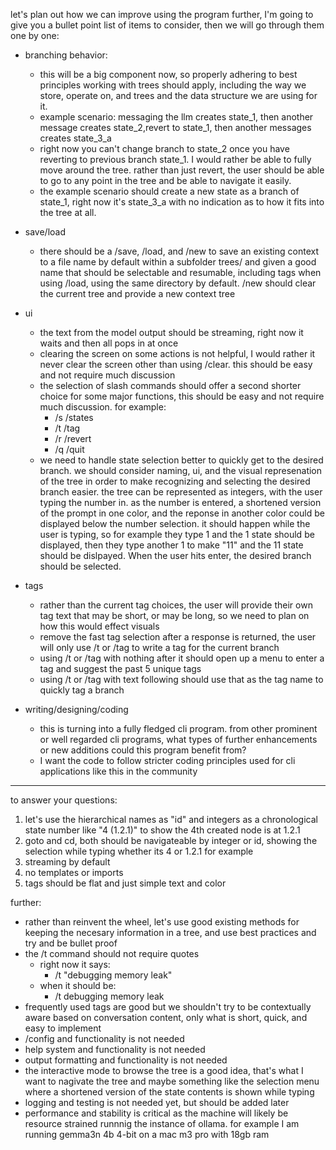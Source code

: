 let's plan out how we can improve using the program further, I'm going to give you a bullet point list of items to consider, then we will go through them one by one:

- branching behavior:
    - this will be a big component now, so properly adhering to best principles working with trees should apply, including the way we store, operate on, and trees and the data structure we are using for it.
    - example scenario: messaging the llm creates state_1, then another message creates state_2,revert to state_1, then another messages creates state_3_a
    - right now you can't change branch to state_2 once you have reverting to previous branch state_1. I would rather be able to fully move around the tree. rather than just revert, the user should be able to go to any point in the tree and be able to navigate it easily.
    - the example scenario should create a new state as a branch of state_1, right now it's state_3_a with no indication as to how it fits into the tree at all.

- save/load
    - there should be a /save, /load, and /new to save an existing context to a file name by default within a subfolder trees/ and given a good name that should be selectable and resumable, including tags when using /load, using the same directory by default. /new should clear the current tree and provide a new context tree

- ui
    - the text from the model output should be streaming, right now it waits and then all pops in at once
    - clearing the screen on some actions is not helpful, I would rather it never clear the screen other than using /clear. this should be easy and not require much discussion
    - the selection of slash commands should offer a second shorter choice for some major functions, this should be easy and not require much discussion. for example:
        - /s /states
        - /t /tag
        - /r /revert
        - /q /quit
    - we need to handle state selection better to quickly get to the desired branch. we should consider naming, ui, and the visual represenation of the tree in order to make recognizing and selecting the desired branch easier. the tree can be represented as integers, with the user typing the number in. as the number is entered, a shortened version of the prompt in one color, and the reponse in another color could be displayed below the number selection. it should happen while the user is typing, so for example they type 1 and the 1 state should be displayed, then they type another 1 to make "11" and the 11 state should be dislpayed. When the user hits enter, the desired branch should be selected.

- tags
    - rather than the current tag choices, the user will provide their own tag text that may be short, or may be long, so we need to plan on how this would effect visuals
    - remove the fast tag selection after a response is returned, the user will only use /t or /tag to write a tag for the current branch
    - using /t or /tag with nothing after it should open up a menu to enter a tag and suggest the past 5 unique tags
    - using /t or /tag with text following should use that as the tag name to quickly tag a branch

- writing/designing/coding
    - this is turning into a fully fledged cli program. from other prominent or well regarded cli programs, what types of further enhancements or new additions could this program benefit from?
    - I want the code to follow stricter coding principles used for cli applications like this in the community

---

to answer your questions:
1. let's use the hierarchical names as "id" and integers as a chronological state number like "4 (1.2.1)" to show the 4th created node is at 1.2.1
2. goto and cd, both should be navigateable by integer or id, showing the selection while typing whether its 4 or 1.2.1 for example
3. streaming by default
4. no templates or imports
5. tags should be flat and just simple text and color


further:
- rather than reinvent the wheel, let's use good existing methods for keeping the necesary information in a tree, and use best practices and try and be bullet proof
- the /t command should not require quotes
    - right now it says:
        - /t "debugging memory leak" 
    - when it should be:
        - /t debugging memory leak
- frequently used tags are good but we shouldn't try to be contextually aware based on conversation content, only what is short, quick, and easy to implement
- /config and functionality is not needed
- help system and functionality is not needed
- output formatting and functionality is not needed
- the interactive mode to browse the tree is a good idea, that's what I want to nagivate the tree and maybe something like the selection menu where a shortened version of the state contents is shown while typing
- logging and testing is not needed yet, but should be added later
- performance and stability is critical as the machine will likely be resource strained runnnig the instance of ollama. for example I am running gemma3n 4b 4-bit on a mac m3 pro with 18gb ram